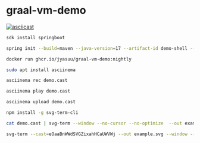 # graal-vm-demo

[![asciicast](https://asciinema.org/a/eOaaBnWWdSVGZixahHCaUWVWj.svg)](https://asciinema.org/a/eOaaBnWWdSVGZixahHCaUWVWj)

```sh
sdk install springboot

spring init --build=maven --java-version=17 --artifact-id demo-shell --boot-version 3.2.2 --dependencies=native,spring-shell --group-id org.jyasu.shell --packaging=jar 

docker run ghcr.io/jyasuu/graal-vm-demo:nightly

sudo apt install asciinema

asciinema rec demo.cast

asciinema play demo.cast

asciinema upload demo.cast

npm install -g svg-term-cli

cat demo.cast | svg-term --window --no-cursor --no-optimize  --out example.svg

svg-term --cast=eOaaBnWWdSVGZixahHCaUWVWj --out example.svg --window --from=1000 --to=3000

```

